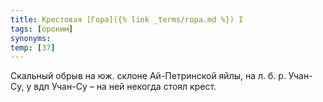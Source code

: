 ```yaml
---
title: Крестовая [Гора]({% link _terms/гора.md %}) I
tags: [ороним]
synonyms:
temp: [З7]
---
```


Скальный обрыв на юж. склоне Ай-Петринской яйлы, на л. б. р. Учан-Су, у вдп
Учан-Су – на ней некогда стоял крест.
